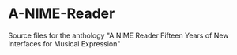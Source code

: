 # A-NIME-Reader
Source files for the anthology "A NIME Reader Fifteen Years of New Interfaces for Musical Expression"
